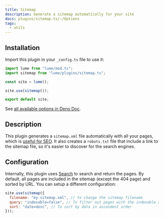 ```yaml
---
title: Sitemap
description: Generate a sitemap automatically for your site
docs: plugins/sitemap.ts/~/Options
tags:
  - utils
---
```


## Installation

Import this plugin in your `_config.ts` file to use it:

```js
import lume from "lume/mod.ts";
import sitemap from "lume/plugins/sitemap.ts";

const site = lume();

site.use(sitemap());

export default site;
```

See
[all available options in Deno Doc](https://doc.deno.land/https/deno.land/x/lume/plugins/sitemap.ts/~/Options).

## Description

This plugin generates a `sitemap.xml` file automatically with all your pages,
which is
[useful for SEO](https://developers.google.com/search/docs/crawling-indexing/sitemaps/overview).
It also creates a `robots.txt` file that include a link to the sitemap file, so
it's easier to discover for the search engines.

## Configuration

Internally, this plugin uses [Search](./search.md) to search and return the
pages. By default, all pages are included in the sitemap (except the 404 page)
and sorted by URL. You can setup a different configuration:

```js
site.use(sitemap({
  filename: "my-sitemap.xml", // to change the sitemap filename
  query: "indexable=false", // To filter out pages with the indexable attribute
  sort: "date=desc", // To sort by data in ascendent order
}));
```
